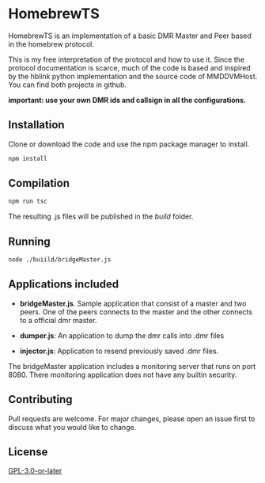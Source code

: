 # HomebrewTS

HomebrewTS is an implementation of a basic DMR Master and Peer based in the homebrew protocol. 

This is my free interpretation of the protocol and how to use it. Since the protocol documentation is scarce, much of the code is based and inspired by the hblink python implementation and the source code of MMDDVMHost. You can find both projects in github.

**important: use your own DMR ids and callsign in all the configurations.**

## Installation

Clone or download the code and use the npm package manager to install.

```bash
npm install
```

## Compilation

```bash
npm run tsc
```

The resulting .js files will be published in the *build* folder.

## Running

```bash
node ./buiild/bridgeMaster.js
```

## Applications included

* **bridgeMaster.js**. Sample application that consist of a master and two peers. One of the peers connects to the master and the other connects to a official dmr master.

* **dumper.js**: An application to dump the dmr calls into .dmr files
* **injector.js**: Application to resend previously saved .dmr files.

The bridgeMaster application includes a monitoring server that runs on port 8080. There monitoring application does not have any builtin security. 


## Contributing
Pull requests are welcome. For major changes, please open an issue first to discuss what you would like to change.

## License
[GPL-3.0-or-later](https://choosealicense.com/licenses/gpl-3.0/)